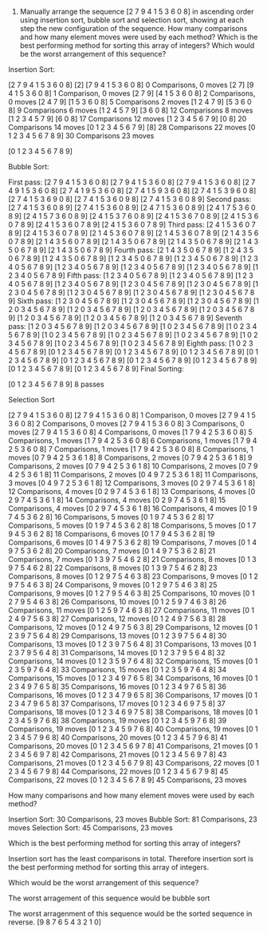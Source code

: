 1. Manually arrange the sequence [2 7 9 4 1 5 3 6 0 8] in ascending order using insertion sort, bubble sort
and selection sort, showing at each step the new configuration of the sequence. How many
comparisons and how many element moves were used by each method? Which is the best performing
method for sorting this array of integers? Which would be the worst arrangement of this sequence?

Insertion Sort:

[2 7 9 4 1 5 3 6 0 8]
[2] [7 9 4 1 5 3 6 0 8] 0 Comparisons, 0 moves
[2 7] [9 4 1 5 3 6 0 8]	1 Comparison, 0 moves
[2 7 9] [4 1 5 3 6 0 8]	2 Comparisons, 0 moves
[2 4 7 9] [1 5 3 6 0 8]	5 Comparisons 2 moves
[1 2 4 7 9] [5 3 6 0 8]	9 Comparisons 6 moves 
[1 2 4 5 7 9] [3 6 0 8]	12 Comparisons 8 moves 
[1 2 3 4 5 7 9] [6 0 8]	17 Comparisons 12 moves 
[1 2 3 4 5 6 7 9] [0 8]	20 Comparisons 14 moves 
[0 1 2 3 4 5 6 7 9] [8]	28 Comparisons 22 moves 
[0 1 2 3 4 5 6 7 8 9] 30 Comparisons 23 moves 

[0 1 2 3 4 5 6 7 8 9]

Bubble Sort:

First pass:
[2 7 9 4 1 5 3 6 0 8]
[2 7 9 4 1 5 3 6 0 8]
[2 7 9 4 1 5 3 6 0 8]
[2 7 4 9 1 5 3 6 0 8]
[2 7 4 1 9 5 3 6 0 8]
[2 7 4 1 5 9 3 6 0 8]
[2 7 4 1 5 3 9 6 0 8]
[2 7 4 1 5 3 6 9 0 8]
[2 7 4 1 5 3 6 0 9 8]
[2 7 4 1 5 3 6 0 8 9]
Second pass:
[2 7 4 1 5 3 6 0 8 9]
[2 7 4 1 5 3 6 0 8 9]
[2 4 7 1 5 3 6 0 8 9]
[2 4 1 7 5 3 6 0 8 9]
[2 4 1 5 7 3 6 0 8 9]
[2 4 1 5 3 7 6 0 8 9]
[2 4 1 5 3 6 7 0 8 9]
[2 4 1 5 3 6 0 7 8 9]
[2 4 1 5 3 6 0 7 8 9]
[2 4 1 5 3 6 0 7 8 9]
Third pass:
[2 4 1 5 3 6 0 7 8 9]
[2 4 1 5 3 6 0 7 8 9]
[2 1 4 5 3 6 0 7 8 9]
[2 1 4 5 3 6 0 7 8 9]
[2 1 4 3 5 6 0 7 8 9]
[2 1 4 3 5 6 0 7 8 9]
[2 1 4 3 5 0 6 7 8 9]
[2 1 4 3 5 0 6 7 8 9]
[2 1 4 3 5 0 6 7 8 9]
[2 1 4 3 5 0 6 7 8 9]
Fourth pass:
[2 1 4 3 5 0 6 7 8 9]
[1 2 4 3 5 0 6 7 8 9]
[1 2 4 3 5 0 6 7 8 9]
[1 2 3 4 5 0 6 7 8 9]
[1 2 3 4 5 0 6 7 8 9]
[1 2 3 4 0 5 6 7 8 9]
[1 2 3 4 0 5 6 7 8 9]
[1 2 3 4 0 5 6 7 8 9]
[1 2 3 4 0 5 6 7 8 9]
[1 2 3 4 0 5 6 7 8 9]
Fifth pass:
[1 2 3 4 0 5 6 7 8 9]
[1 2 3 4 0 5 6 7 8 9]
[1 2 3 4 0 5 6 7 8 9]
[1 2 3 4 0 5 6 7 8 9]
[1 2 3 0 4 5 6 7 8 9]
[1 2 3 0 4 5 6 7 8 9]
[1 2 3 0 4 5 6 7 8 9]
[1 2 3 0 4 5 6 7 8 9]
[1 2 3 0 4 5 6 7 8 9]
[1 2 3 0 4 5 6 7 8 9]
Sixth pass:
[1 2 3 0 4 5 6 7 8 9]
[1 2 3 0 4 5 6 7 8 9]
[1 2 3 0 4 5 6 7 8 9]
[1 2 0 3 4 5 6 7 8 9]
[1 2 0 3 4 5 6 7 8 9]
[1 2 0 3 4 5 6 7 8 9]
[1 2 0 3 4 5 6 7 8 9]
[1 2 0 3 4 5 6 7 8 9]
[1 2 0 3 4 5 6 7 8 9]
[1 2 0 3 4 5 6 7 8 9]
Seventh pass:
[1 2 0 3 4 5 6 7 8 9]
[1 2 0 3 4 5 6 7 8 9]
[1 0 2 3 4 5 6 7 8 9]
[1 0 2 3 4 5 6 7 8 9]
[1 0 2 3 4 5 6 7 8 9]
[1 0 2 3 4 5 6 7 8 9]
[1 0 2 3 4 5 6 7 8 9]
[1 0 2 3 4 5 6 7 8 9]
[1 0 2 3 4 5 6 7 8 9]
[1 0 2 3 4 5 6 7 8 9]
Eighth pass:
[1 0 2 3 4 5 6 7 8 9]
[0 1 2 3 4 5 6 7 8 9]
[0 1 2 3 4 5 6 7 8 9]
[0 1 2 3 4 5 6 7 8 9]
[0 1 2 3 4 5 6 7 8 9]
[0 1 2 3 4 5 6 7 8 9]
[0 1 2 3 4 5 6 7 8 9]
[0 1 2 3 4 5 6 7 8 9]
[0 1 2 3 4 5 6 7 8 9]
[0 1 2 3 4 5 6 7 8 9]
Final Sorting:

[0 1 2 3 4 5 6 7 8 9]
8 passes


Selection Sort

[2 7 9 4 1 5 3 6 0 8]
[2 7 9 4 1 5 3 6 0 8] 1 Comparison, 0 moves
[2 7 9 4 1 5 3 6 0 8] 2 Comparisons, 0 moves
[2 7 9 4 1 5 3 6 0 8] 3 Comparisons, 0 moves
[2 7 9 4 1 5 3 6 0 8] 4 Comparisons, 0 moves
[1 7 9 4 2 5 3 6 0 8] 5 Comparisons, 1 moves
[1 7 9 4 2 5 3 6 0 8] 6 Comparisons, 1 moves
[1 7 9 4 2 5 3 6 0 8] 7 Comparisons, 1 moves
[1 7 9 4 2 5 3 6 0 8] 8 Comparisons, 1 moves
[0 7 9 4 2 5 3 6 1 8] 8 Comparisons, 2 moves
[0 7 9 4 2 5 3 6 1 8] 9 Comparisons, 2 moves
[0 7 9 4 2 5 3 6 1 8] 10 Comparisons, 2 moves
[0 7 9 4 2 5 3 6 1 8] 11 Comparisons, 2 moves
[0 4 9 7 2 5 3 6 1 8] 11 Comparisons, 3 moves
[0 4 9 7 2 5 3 6 1 8] 12 Comparisons, 3 moves
[0 2 9 7 4 5 3 6 1 8] 12 Comparisons, 4 moves
[0 2 9 7 4 5 3 6 1 8] 13 Comparisons, 4 moves
[0 2 9 7 4 5 3 6 1 8] 14 Comparisons, 4 moves
[0 2 9 7 4 5 3 6 1 8] 15 Comparisons, 4 moves
[0 2 9 7 4 5 3 6 1 8] 16 Comparisons, 4 moves
[0 1 9 7 4 5 3 6 2 8] 16 Comparisons, 5 moves
[0 1 9 7 4 5 3 6 2 8] 17 Comparisons, 5 moves
[0 1 9 7 4 5 3 6 2 8] 18 Comparisons, 5 moves
[0 1 7 9 4 5 3 6 2 8] 18 Comparisons, 6 moves
[0 1 7 9 4 5 3 6 2 8] 19 Comparisons, 6 moves
[0 1 4 9 7 5 3 6 2 8] 19 Comparisons, 7 moves
[0 1 4 9 7 5 3 6 2 8] 20 Comparisons, 7 moves
[0 1 4 9 7 5 3 6 2 8] 21 Comparisons, 7 moves
[0 1 3 9 7 5 4 6 2 8] 21 Comparisons, 8 moves
[0 1 3 9 7 5 4 6 2 8] 22 Comparisons, 8 moves
[0 1 3 9 7 5 4 6 2 8] 23 Comparisons, 8 moves
[0 1 2 9 7 5 4 6 3 8] 23 Comparisons, 9 moves
[0 1 2 9 7 5 4 6 3 8] 24 Comparisons, 9 moves
[0 1 2 9 7 5 4 6 3 8] 25 Comparisons, 9 moves
[0 1 2 7 9 5 4 6 3 8] 25 Comparisons, 10 moves
[0 1 2 7 9 5 4 6 3 8] 26 Comparisons, 10 moves
[0 1 2 5 9 7 4 6 3 8] 26 Comparisons, 11 moves
[0 1 2 5 9 7 4 6 3 8] 27 Comparisons, 11 moves
[0 1 2 4 9 7 5 6 3 8] 27 Comparisons, 12 moves
[0 1 2 4 9 7 5 6 3 8] 28 Comparisons, 12 moves
[0 1 2 4 9 7 5 6 3 8] 29 Comparisons, 12 moves
[0 1 2 3 9 7 5 6 4 8] 29 Comparisons, 13 moves
[0 1 2 3 9 7 5 6 4 8] 30 Comparisons, 13 moves
[0 1 2 3 9 7 5 6 4 8] 31 Comparisons, 13 moves
[0 1 2 3 7 9 5 6 4 8] 31 Comparisons, 14 moves
[0 1 2 3 7 9 5 6 4 8] 32 Comparisons, 14 moves
[0 1 2 3 5 9 7 6 4 8] 32 Comparisons, 15 moves
[0 1 2 3 5 9 7 6 4 8] 33 Comparisons, 15 moves
[0 1 2 3 5 9 7 6 4 8] 34 Comparisons, 15 moves
[0 1 2 3 4 9 7 6 5 8] 34 Comparisons, 16 moves
[0 1 2 3 4 9 7 6 5 8] 35 Comparisons, 16 moves
[0 1 2 3 4 9 7 6 5 8] 36 Comparisons, 16 moves
[0 1 2 3 4 7 9 6 5 8] 36 Comparisons, 17 moves
[0 1 2 3 4 7 9 6 5 8] 37 Comparisons, 17 moves
[0 1 2 3 4 6 9 7 5 8] 37 Comparisons, 18 moves
[0 1 2 3 4 6 9 7 5 8] 38 Comparisons, 18 moves
[0 1 2 3 4 5 9 7 6 8] 38 Comparisons, 19 moves
[0 1 2 3 4 5 9 7 6 8] 39 Comparisons, 19 moves
[0 1 2 3 4 5 9 7 6 8] 40 Comparisons, 19 moves
[0 1 2 3 4 5 7 9 6 8] 40 Comparisons, 20 moves
[0 1 2 3 4 5 7 9 6 8] 41 Comparisons, 20 moves
[0 1 2 3 4 5 6 9 7 8] 41 Comparisons, 21 moves
[0 1 2 3 4 5 6 9 7 8] 42 Comparisons, 21 moves
[0 1 2 3 4 5 6 9 7 8] 43 Comparisons, 21 moves
[0 1 2 3 4 5 6 7 9 8] 43 Comparisons, 22 moves
[0 1 2 3 4 5 6 7 9 8] 44 Comparisons, 22 moves
[0 1 2 3 4 5 6 7 9 8] 45 Comparisons, 22 moves
[0 1 2 3 4 5 6 7 8 9] 45 Comparisons, 23 moves

How many comparisons and how many element moves were used by each method?

Insertion Sort: 30 Comparisons, 23 moves 
Bubble Sort: 81 Comparisons, 23 moves
Selection Sort: 45 Comparisons, 23 moves

Which is the best performing method for sorting this array of integers? 

Insertion sort has the least comparisons in total. Therefore insertion sort is the best performing method for sorting this array of integers.

Which would be the worst arrangement of this sequence?

The worst arragement of this sequence would be bubble sort

The worst arragenment of this sequence would be the sorted sequence in reverse.
[9 8 7 6 5 4 3 2 1 0]